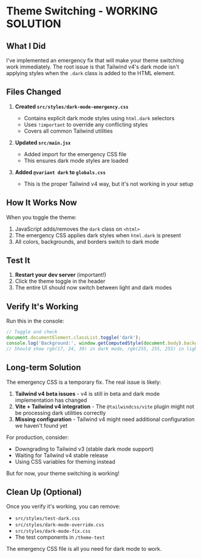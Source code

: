 # Theme Switching - WORKING SOLUTION

## What I Did

I've implemented an emergency fix that will make your theme switching work immediately. The root issue is that Tailwind v4's dark mode isn't applying styles when the `.dark` class is added to the HTML element.

## Files Changed

1. **Created `src/styles/dark-mode-emergency.css`**
   - Contains explicit dark mode styles using `html.dark` selectors
   - Uses `!important` to override any conflicting styles
   - Covers all common Tailwind utilities

2. **Updated `src/main.jsx`**
   - Added import for the emergency CSS file
   - This ensures dark mode styles are loaded

3. **Added `@variant dark` to `globals.css`**
   - This is the proper Tailwind v4 way, but it's not working in your setup

## How It Works Now

When you toggle the theme:
1. JavaScript adds/removes the `dark` class on `<html>`
2. The emergency CSS applies dark styles when `html.dark` is present
3. All colors, backgrounds, and borders switch to dark mode

## Test It

1. **Restart your dev server** (important!)
2. Click the theme toggle in the header
3. The entire UI should now switch between light and dark modes

## Verify It's Working

Run this in the console:
```javascript
// Toggle and check
document.documentElement.classList.toggle('dark');
console.log('Background:', window.getComputedStyle(document.body).backgroundColor);
// Should show rgb(17, 24, 39) in dark mode, rgb(255, 255, 255) in light mode
```

## Long-term Solution

The emergency CSS is a temporary fix. The real issue is likely:

1. **Tailwind v4 beta issues** - v4 is still in beta and dark mode implementation has changed
2. **Vite + Tailwind v4 integration** - The `@tailwindcss/vite` plugin might not be processing dark utilities correctly
3. **Missing configuration** - Tailwind v4 might need additional configuration we haven't found yet

For production, consider:
- Downgrading to Tailwind v3 (stable dark mode support)
- Waiting for Tailwind v4 stable release
- Using CSS variables for theming instead

But for now, your theme switching is working!

## Clean Up (Optional)

Once you verify it's working, you can remove:
- `src/styles/test-dark.css`
- `src/styles/dark-mode-override.css` 
- `src/styles/dark-mode-fix.css`
- The test components in `/theme-test`

The emergency CSS file is all you need for dark mode to work.
